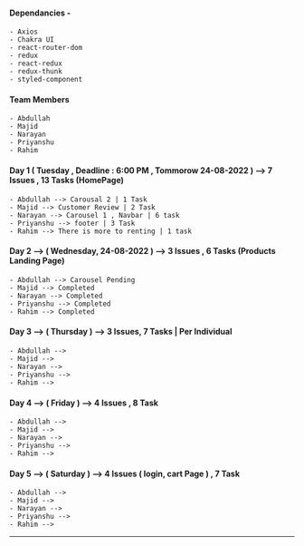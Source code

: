 #### Dependancies -

    - Axios
    - Chakra UI
    - react-router-dom
    - redux
    - react-redux
    - redux-thunk
    - styled-component

#### Team Members

    - Abdullah
    - Majid
    - Narayan
    - Priyanshu
    - Rahim

#### Day 1 ( Tuesday ,  Deadline : 6:00 PM , Tommorow 24-08-2022 ) --> 7 Issues , 13 Tasks (HomePage)

    - Abdullah --> Carousal 2 | 1 Task 
    - Majid --> Customer Review | 2 Task 
    - Narayan --> Carousel 1 , Navbar | 6 task
    - Priyanshu --> footer | 3 Task
    - Rahim --> There is more to renting | 1 task

#### Day 2 --> ( Wednesday, 24-08-2022 ) --> 3 Issues , 6 Tasks (Products Landing Page)

    - Abdullah --> Carousel Pending
    - Majid --> Completed   
    - Narayan --> Completed
    - Priyanshu --> Completed
    - Rahim --> Completed

#### Day 3 --> ( Thursday ) --> 3 Issues, 7 Tasks | Per Individual 

    - Abdullah --> 
    - Majid --> 
    - Narayan --> 
    - Priyanshu --> 
    - Rahim --> 

#### Day 4 --> ( Friday ) --> 4 Issues , 8 Task

    - Abdullah --> 
    - Majid --> 
    - Narayan --> 
    - Priyanshu --> 
    - Rahim --> 

#### Day 5 --> ( Saturday ) --> 4 Issues ( login, cart Page  ) , 7 Task

    - Abdullah --> 
    - Majid --> 
    - Narayan --> 
    - Priyanshu --> 
    - Rahim --> 

<hr/>